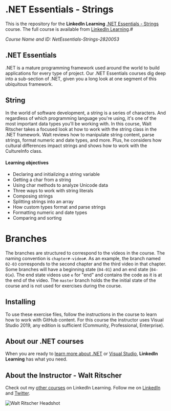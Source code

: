 # .NET Essentials - Strings

This is the repository for the **LinkedIn Learning**  [.NET Essentials - Strings](https://www.linkedin.com/learning/c-sharp-string-essential-training/use-linq-to-query-string-array?u=104) course. The full course is available from [LinkedIn Learning](https://linkedin.com/learning/).#

*Course Name and ID: NetEssentials-Strings-2820053* 
## .NET Essentials
.NET is a mature programming framework used around the world to build applications for every type of project.
Our .NET Essentials courses dig deep into a sub-section of .NET, given you a long look at one segment of this ubiquitous framework.
## String
In the world of software development, a string is a series of characters. And regardless of which programming language you're using, it's one of the most important data types you'll be working with. In this course, Walt Ritscher takes a focused look at how to work with the string class in the .NET framework. Walt reviews how to manipulate string content, parse strings, format numeric and date types, and more. Plus, he considers how cultural differences impact strings and shows how to work with the CultureInfo class.

#### Learning objectives
  - Declaring and initializing a string variable
  - Getting a char from a string
  - Using char methods to analyze Unicode data
  - Three ways to work with string literals
  - Composing strings
  - Splitting strings into an array
  - How custom types format and parse strings
  - Formatting numeric and date types
  - Comparing and sorting

# Branches
The branches are structured to correspond to the videos in the course. The naming convention is `chapter#-video#`. As an example, the branch named `02-03` corresponds to the second chapter and the third video in that chapter.
Some branches will have a beginning state (`04-01`) and an end state (`04-01e`). The end state videos use `e` for "end" and contains the code as it is at the end of the video. The `master` branch holds the the initial state of the course and is not used for exercises during the course.
## Installing  
To use these exercise files, follow the instructions in the course to learn how to work with GitHub content.
For this course the instructor uses Visual Studio 2019, any edition is sufficient (Community, Professional, Enterprise).  

## About our .NET courses
When you are ready to [learn more about .NET](https://www.linkedin.com/learning/search?entityType=COURSE&keywords=.net) or [Visual Studio](https://www.linkedin.com/learning/search?entityType=COURSE&keywords=visual%20studio), **LinkedIn Learning** has what you need. 

## About the Instructor - Walt Ritscher
Check out my [other courses](https://www.linkedin.com/learning/instructors/walt-ritscher) on LinkedIn Learning.  Follow me on [LinkedIn](https://www.linkedin.com/in/waltritscher/?trk=lil_course) and [Twitter](https://twitter.com/waltritscher). 

![Walt Ritscher Headshot](https://38ydkq.dm.files.1drv.com/y4moADNYVNnmGDQCVwkufdGJmbpNZ-ym19j09TtRSOJpMSRFbMVFrRsM7DNZ5DRAY6tb1zsk_Df8ESybhbWypqCa8DXTuGbo4oAYE36t27l2LRgiGL42VVKEksULNm076nZQRfaL_Ew2cDw0V8IwcoztB46_RSn6biJd33elOHTDlDC6jy5kdTc7P8HW_F6TdSb?width=461&height=461&cropmode=none)
